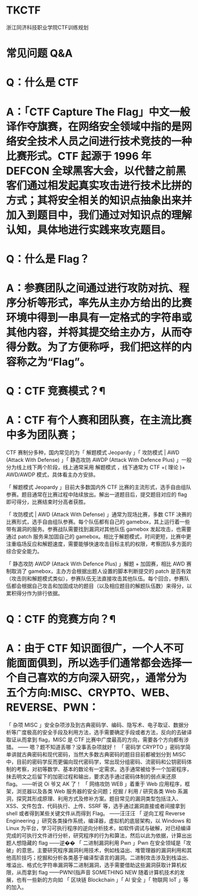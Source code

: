 # TKCTF
浙江同济科技职业学院CTF训练规划
# 常见问题 Q&A

# Q：什么是 CTF
# A：「CTF Capture The Flag」中文一般译作夺旗赛，在网络安全领域中指的是网络安全技术人员之间进行技术竞技的一种比赛形式。CTF 起源于 1996 年 DEFCON 全球黑客大会，以代替之前黑客们通过相发起真实攻击进行技术比拼的方式；其将安全相关的知识点抽象出来并加入到题目中，我们通过对知识点的理解认知，具体地进行实践来攻克题目。

# Q：什么是 Flag？
# A：参赛团队之间通过进行攻防对抗、程序分析等形式，率先从主办方给出的比赛环境中得到一串具有一定格式的字符串或其他内容，并将其提交给主办方，从而夺得分数。为了方便称呼，我们把这样的内容称之为“Flag”。

# Q：CTF 竞赛模式？¶
# A：CTF 有个人赛和团队赛，在主流比赛中多为团队赛；

CTF 赛制分多种，国内常见的为「 解题模式 Jeopardy 」「 攻防模式 | AWD (Attack With Defense) 」「 静态攻防 AWDP (Attack With Defence Plus) 」一般分为线上线下两个阶段，线上通常采用 解题模式 ，线下通常为 CTF +( 理论 )+ AWD/AWDP 模式，具体看主办方安排。

「 解题模式 Jeopardy 」目前大多数国内外 CTF 比赛的主流形式，选手自由组队参赛。题目通常在比赛过程中陆续放出。解出一道题目后，提交题目对应的 flag 即可得分，比赛结束时分高者获胜。

「 攻防模式 | AWD (Attack With Defense) 」通常为现场比赛，多数 CTF 决赛的比赛形式，选手自由组队参赛。每个队伍都有自己的 gamebox，其上运行着一些带有漏洞的服务。参赛战队需要找到漏洞对其他队伍 gamebox 发起攻击，也需要通过 patch 服务来加固自己的 gamebox。相比于解题模式，时间更短，比赛中更注重临场反应和解题速度，需要能够快速攻击目标主机的权限，考察团队多方面的综合安全能力。

「 静态攻防 AWDP (Attack With Defence Plus) 」解题 + 加固赛，相比 AWD 赛制取消了 gamebox，主办方会根据出题人设置的脚本判断提交的 patch 是否有效（攻击则和解题模式类似），参赛队伍无法直接攻击其他队伍。每个回合，参赛队伍都会根据自己攻击和加固成功的题目（以及相应题目的解题队伍数）来得分，以累积得分作为排行依据。

# Q：CTF 的竞赛方向？¶
# A：由于 CTF 知识面很广，一个人不可能面面俱到，所以选手们通常都会选择一个自己喜欢的方向深入研究，，通常分为五个方向:MISC、CRYPTO、WEB、REVERSE、PWN：

「 杂项 MISC 」安全杂项涉及到古典密码学、编码、隐写术、电子取证、数据分析等广度极高的安全手段及利用方法，选手需要确定手段或者方法，反向的去破译取证从而拿到 flag，MISC 是 CTF 比赛中广度最高的方向，需要各个方向都有涉猎。 —— 嗯？题不知道丢哪？没事丢杂项就好！
「 密码学 CRYPTO 」密码学简单讲就古典密码和现代密码，当然大多数古典密码的题目目前都被划分到 MISC 中，目前的密码学反而更偏向现代密码学，常出现分组密码、流密码和公钥密码体制的考察，对初等数学、基本的数论有一定需求。选手通常被给予一个加密程序，抹去明文之后留下的加密过程和输出，要求选手通过密码体制的弱点来还原 flag。 ——听说 Oi 爷又 AK 了！
「 网络攻防 WEB 」着重于 Web 应用程序，框架，浏览器以及各类 Web 服务器的安全问题；挖掘 / 利用 / 研究各类 Web 系漏洞，探究其形成原理、利用方式及修补方案。题目常见的漏洞类型包括注入、XSS、文件包含、代码执行、上传、SSRF 等，选手通过漏洞直接或者间接拿到 shell 或者得到某些关键文件从而得到 Flag。 ——汪汪汪
「 逆向工程 Reverse Engineering 」研究各类操作系统，编译器，虚拟机的底层架构，以 Windows 和 Linux 为平台，学习可执行程序的逆向分析技术，如软件调试与破解，对已经编译完成的可执行文件进行分析，研究程序的行为和算法，然后以此为依据，计算出出题人想隐藏的 flag ——逆��
「 二进制漏洞利用 Pwn 」Pwn 在安全领域是「攻破」的意思。主要研究程序漏洞利用技术，例如栈溢出、堆管理器的漏洞利用和其他高阶技巧；挖掘和分析各类基于编译型语言的漏洞。二进制攻击涉及到栈溢出、堆溢出、格式化字符串漏洞等二进制漏洞，选手需要借助这些漏洞获取计算机权限，从而拿到 flag ——PWN!(指声音
SOMETHING NEW 随着计算机技术的发展，也有一些新的方向如 「 区块链 Blockchain 」「 AI 安全 」「 物联网 IoT 」等的加入。
